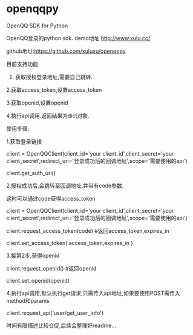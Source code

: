 openqqpy
========

OpenQQ SDK for Python

OpenQQ登录的python sdk.
 demo地址 http://www.xulu.cc/

github地址:https://github.com/xuluxu/openqqpy


目前支持功能

1. 获取授权登录地址,需要自己跳转.

2.获取access_token,设置access_token

3.获取openid,设置openid

4.执行api调用.返回结果为dict对象.

 

使用步骤:

1.获取登录链接

client = OpenQQClient(client_id='your client_id',client_secret='your client_secret',redirect_uri='登录成功后的回调地址',scope='需要使用的api')

client.get_auth_url()

2.授权成功后,会跳转至回调地址,并带有code参数.

这时可以通过code获得access_token

 client = OpenQQClient(client_id='your client_id',client_secret='your client_secret',redirect_uri='登录成功后的回调地址',scope='需要使用的api')

client.request_access_token(code) #返回access_token,expires_in

client.set_access_token( access_token,expires_in )

3.接第2步,获得openid

client.request_openid() #返回openid

client.set_openid(openid)

4.执行api调用,默认执行get请求,只需传入api地址,如果要使用POST需传入method和params

client.request_api('user/get_user_info')

 

时间有限描述比较仓促,后续会整理好readme...
